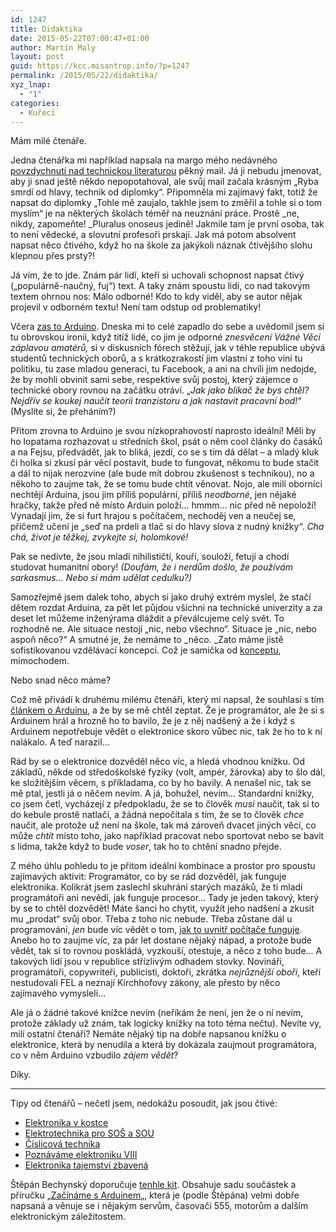 ```yaml
---
id: 1247
title: Didaktika
date: 2015-05-22T07:00:47+01:00
author: Martin Maly
layout: post
guid: https://kcc.misantrop.info/?p=1247
permalink: /2015/05/22/didaktika/
xyz_lnap:
  - "1"
categories:
  - Kuřecí
---
```

Mám milé čtenáře.

Jedna čtenářka mi například napsala na margo mého nedávného [povzdychnutí nad technickou literaturou](https://kcc.misantrop.info/2015/05/15/literatura/) pěkný mail. Já ji nebudu jmenovat, aby ji snad ještě někdo nepopotahoval, ale svůj mail začala krásným &#8222;Ryba smrdí od hlavy, technik od diplomky&#8220;. Připomněla mi zajímavý fakt, totiž že napsat do diplomky &#8222;Tohle mě zaujalo, takhle jsem to změřil a tohle si o tom myslím&#8220; je na některých školách téměř na neuznání práce. Prostě _ne, nikdy, zapomeňte! _Pluralus onoseus jedině! Jakmile tam je první osoba, tak to není vědecké, a slovutní profesoři prskají. Jak má potom absolvent napsat něco čtivého, když ho na škole za jakýkoli náznak čtivějšího slohu klepnou přes prsty?!

Já vím, že to jde. Znám pár lidí, kteří si uchovali schopnost napsat čtivý (&#8222;populárně-naučný, fuj&#8220;) text. A taky znám spoustu lidí, co nad takovým textem ohrnou nos: Málo odborné! Kdo to kdy viděl, aby se autor nějak projevil v odborném textu! Není tam odstup od problematiky!

Včera [zas to Arduino](https://kcc.misantrop.info/2015/05/21/jednoduche/). Dneska mi to celé zapadlo do sebe a uvědomil jsem si tu obrovskou ironii, když titíž lidé, co jim je odporné _znesvěcení Vážné Věci záplavou amatérů,_ si v diskusních fórech stěžují, jak v téhle republice ubývá studentů technických oborů, a s krátkozrakostí jim vlastní z toho viní tu politiku, tu zase mladou generaci, tu Facebook, a ani na chvíli jim nedojde, že by mohli obvinit sami sebe, respektive svůj postoj, který zájemce o technické obory rovnou na začátku otráví. &#8222;_Jak jako blikač že bys chtěl? Nejdřív se koukej naučit teorii tranzistoru a jak nastavit pracovní bod!_&#8220; (Myslíte si, že přeháním?)

Přitom zrovna to Arduino je svou nízkoprahovostí naprosto ideální! Měli by ho lopatama rozhazovat u středních škol, psát o něm cool články do časáků a na Fejsu, předvádět, jak to bliká, jezdí, co se s tím dá dělat &#8211; a mladý kluk či holka si zkusí pár věcí postavit, bude to fungovat, někomu to bude stačit a dál to nijak nerozvine (ale bude mít dobrou zkušenost s technikou), no a někoho to zaujme tak, že se tomu bude chtít věnovat. Nojo, ale milí oborníci nechtějí Arduina, jsou jim příliš populární, příliš _neodborné_, jen nějaké hračky, takže před ně místo Arduin položí&#8230; hmmm&#8230; nic před ně nepoloží! Vynadají jim, že si furt hrajou s počítačem, nechoděj ven a neučej se, přičemž učení je &#8222;seď na prdeli a tlač si do hlavy slova z nudný knížky&#8220;. _Cha chá, život je těžkej, zvykejte si, holomkové!_ 

Pak se nedivte, že jsou mladí nihilističtí, kouří, souloží, fetují a chodí studovat humanitní obory! _(Doufám, že i nerdům došlo, že používám sarkasmus&#8230; Nebo si mám udělat cedulku?)_

Samozřejmě jsem dalek toho, abych si jako druhý extrém myslel, že stačí dětem rozdat Arduina, za pět let půjdou všichni na technické univerzity a za deset let můžeme inženýrama dláždit a převálcujeme celý svět. To rozhodně ne. Ale situace nestojí &#8222;nic, nebo všechno&#8220;. Situace je &#8222;nic, nebo aspoň něco?&#8220; A smutné je, že nemáme to _něco. _Zato máme jistě sofistikovanou vzdělávací koncepci. Což je samička od [konceptu](https://kcc.misantrop.info/2014/08/26/bajkazyl/), mimochodem.

Nebo snad něco máme?

Což mě přivádí k druhému milému čtenáři, který mi napsal, že souhlasí s tím [článkem o Arduinu](https://kcc.misantrop.info/2015/05/21/jednoduche/), a že by se mě chtěl zeptat. Že je programátor, ale že si s Arduinem hrál a hrozně ho to bavilo, že je z něj nadšený a že i když s Arduinem nepotřebuje vědět o elektronice skoro vůbec nic, tak že ho to k ní nalákalo. A teď narazil&#8230;

Rád by se o elektronice dozvěděl něco víc, a hledá vhodnou knížku. Od základů, někde od středoškolské fyziky (volt, ampér, žárovka) aby to šlo dál, ke složitějším věcem, s příkladama, co by ho bavily. A nenašel nic, tak se mě ptal, jestli já o něčem nevím. A já, bohužel, nevím&#8230; Standardní knížky, co jsem četl, vycházejí z předpokladu, že se to člověk _musí_ naučit, tak si to do kebule prostě natlačí, a žádná nepočítala s tím, že se to člověk _chce_ naučit, ale protože už není na škole, tak má zároveň dvacet jiných věcí, co může _chtít_ místo toho, jako například pracovat nebo sportovat nebo se bavit s lidma, takže když to bude _voser_, tak ho to chtění snadno přejde.

Z mého úhlu pohledu to je přitom ideální kombinace a prostor pro spoustu zajímavých aktivit: Programátor, co by se rád dozvěděl, jak funguje elektronika. Kolikrát jsem zaslechl skuhrání starých mazáků, že ti mladí programátoři ani nevědí, jak funguje procesor&#8230; Tady je jeden takový, který by se to chtěl dozvědět! Máte šanci ho chytit, využít jeho nadšení a zkusit mu &#8222;prodat&#8220; svůj obor. Třeba z toho nic nebude. Třeba zůstane dál u programování, _jen_ bude víc vědět o tom, [jak to uvnitř počítače funguje](https://retrocip.cz/exkurze-mezi-jednicky-a-nuly/). Anebo ho to zaujme víc, za pár let dostane nějaký nápad, a protože bude vědět, tak si to rovnou poskládá, vyzkouší, otestuje, a něco z toho bude&#8230; A takových lidí jsou v republice střízlivým odhadem stovky. Novináři, programátoři, copywriteři, publicisti, doktoři, zkrátka _nejrůznější oboři_, kteří nestudovali FEL a neznají Kirchhofovy zákony, ale přesto by něco zajímavého vymysleli&#8230;

Ale já o žádné takové knížce nevím (neříkám že není, jen že o ní nevím, protože základy už znám, tak logicky knížky na toto téma nečtu). Nevíte vy, milí ostatní čtenáři? Nemáte nějaký tip na dobře napsanou knížku o elektronice, která by nenudila a která by dokázala zaujmout programátora, co v něm Arduino vzbudilo _zájem vědět_?

Díky.

* * *

Tipy od čtenářů &#8211; nečetl jsem, nedokážu posoudit, jak jsou čtivé:

  * [Elektronika v kostce](https://knihy.abz.cz/prodej/elektronika-v-kostce)
  * [Elektrotechnika pro SOŠ a SOU](https://knihy.abz.cz/prodej/elektrotechnika-i-pro-sos-a-sou)
  * [Číslicová technika](https://knihy.abz.cz/prodej/cislicova-technika-zaklady-konstrukterske-praxe)
  * [Poznáváme elektroniku VIII](https://www.martinus.cz/?uItem=25700)
  * [Elektronika tajemství zbavená](https://shop.ben.cz/cz/120955-elektronika-tajemstvi-zbavena-5.aspx)

Štěpán Bechynský doporučuje [tenhle kit](https://www.snailshop.cz/sady-soucastek/1562-zaciname-s-arduinem-sada-soucastek.html). Obsahuje sadu součástek a příručku &#8222;[Začínáme s Arduinem](https://www.snailshop.cz/literatura/1537-zaciname-s-arduinem-prirucka.html)&#8222;, která je (podle Štěpána) velmi dobře napsaná a věnuje se i nějakým servům, časovači 555, motorům a dalším elektronickým záležitostem.